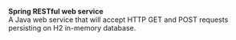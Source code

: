 
**Spring RESTful web service**</br>
A Java web service that will accept HTTP GET and POST requests persisting on H2 in-memory database.

